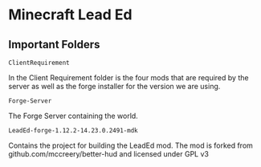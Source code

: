# Minecraft Lead Ed

## Important Folders

`ClientRequirement`

In the Client Requirement folder is the four mods that are required by the 
server as well as the forge installer for the version we are using. 

`Forge-Server`

The Forge Server containing the world. 

`LeadEd-forge-1.12.2-14.23.0.2491-mdk`

Contains the project for building the LeadEd mod. The mod is forked from 
github.com/mccreery/better-hud and licensed under GPL v3